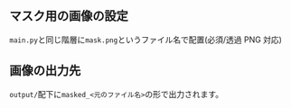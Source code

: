 ## マスク用の画像の設定

`main.py`と同じ階層に`mask.png`というファイル名で配置(必須/透過 PNG 対応)

## 画像の出力先

`output/`配下に`masked_<元のファイル名>`の形で出力されます。
